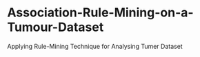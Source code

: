 # Association-Rule-Mining-on-a-Tumour-Dataset
 Applying Rule-Mining Technique for Analysing Tumer Dataset
